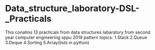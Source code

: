 # Data_structure_laboratory-DSL-_Practicals
This conatins 13 practicals from data structures labaratory from second year computer engineering sppu 2019 pattern
topics:
1.Stack
2.Queue
3.Deque
4.Sorting
5.Array(lists in python)
